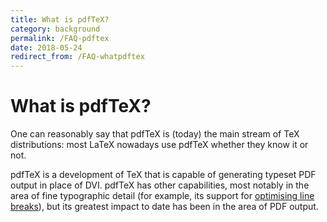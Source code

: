 ```yaml
---
title: What is pdfTeX?
category: background
permalink: /FAQ-pdftex
date: 2018-05-24
redirect_from: /FAQ-whatpdftex
---
```


# What is pdfTeX?

One can reasonably say that pdfTeX is (today) the main stream of TeX
distributions: most LaTeX nowadays use pdfTeX whether they know it or not.

pdfTeX is a development of TeX that is capable of generating typeset PDF output
in place of DVI. pdfTeX has other capabilities, most notably in the area of
fine typographic detail (for example, its support for [optimising line
breaks](/FAQ-overfull)), but its greatest impact to date has been in the area
of PDF output.


